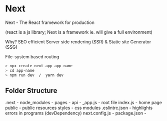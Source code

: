 # Next

Next - The React framework for production

(react is a js library; Next is a framework ie. will give a full environment)

Why?
SEO efficient
Server side rendering (SSR) & Static site Generator (SSG)

File-system based routing

```sh
> npx create-next-app app-name 
> cd app-name
> npm run dev  /  yarn dev 
```

## Folder Structure

.next -
node_modules -
pages -
    api -
    _app.js - root file
    index.js - home page
public - public resources
styles - css modules
.eslintrc.json - highlights errors in programs (devDependency)
next.config.js -
package.json -
